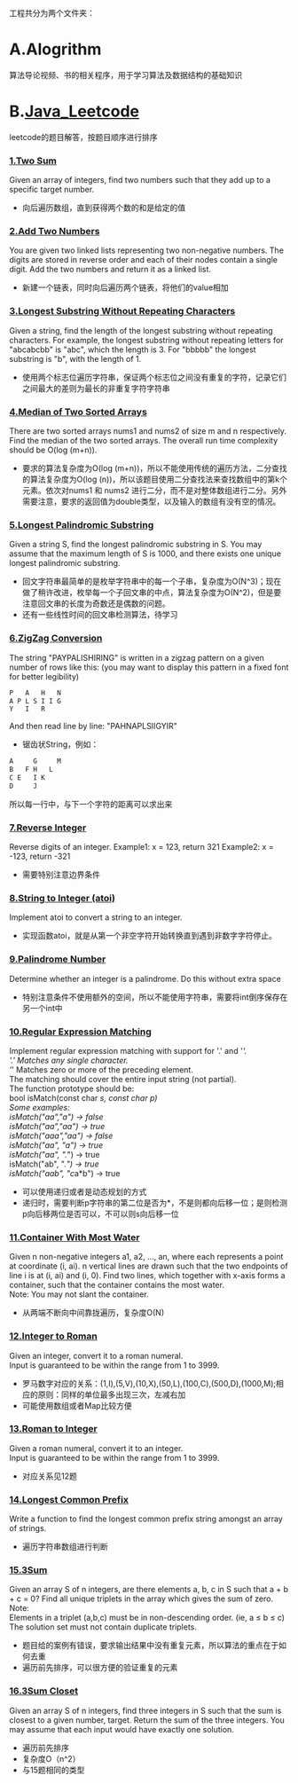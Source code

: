 工程共分为两个文件夹：
# A.Alogrithm
算法导论视频、书的相关程序，用于学习算法及数据结构的基础知识


# B.[Java_Leetcode](https://leetcode.com/)
leetcode的题目解答，按题目顺序进行排序
### [1.Two Sum](https://leetcode.com/problems/two-sum/)
Given an array of integers, find two numbers such that they add up to a specific target number.
* 向后遍历数组，直到获得两个数的和是给定的值

### [2.Add Two Numbers](https://leetcode.com/problems/add-two-numbers/)
You are given two linked lists representing two non-negative numbers. The digits are stored in reverse order and each of their nodes contain a single digit. Add the two numbers and return it as a linked list.
* 新建一个链表，同时向后遍历两个链表，将他们的value相加

### [3.Longest Substring Without Repeating Characters](https://leetcode.com/problems/longest-substring-without-repeating-characters/)
Given a string, find the length of the longest substring without repeating characters. For example, the longest substring without repeating letters for "abcabcbb" is "abc", which the length is 3. For "bbbbb" the longest substring is "b", with the length of 1.
* 使用两个标志位遍历字符串，保证两个标志位之间没有重复的字符，记录它们之间最大的差则为最长的非重复字符字符串

### [4.Median of Two Sorted Arrays](https://leetcode.com/problems/median-of-two-sorted-arrays/)
There are two sorted arrays nums1 and nums2 of size m and n respectively. Find the median of the two sorted arrays. The overall run time complexity should be O(log (m+n)).
* 要求的算法复杂度为O(log (m+n))，所以不能使用传统的遍历方法，二分查找的算法复杂度为O(log (n))，所以该题目使用二分查找法来查找数组中的第k个元素。依次对nums1 和 nums2 进行二分，而不是对整体数组进行二分。另外需要注意，要求的返回值为double类型，以及输入的数组有没有空的情况。

### [5.Longest Palindromic Substring](https://leetcode.com/problems/longest-palindromic-substring/)
Given a string S, find the longest palindromic substring in S. You may assume that the maximum length of S is 1000, and there exists one unique longest palindromic substring.
* 回文字符串最简单的是枚举字符串中的每一个子串，复杂度为O(N^3)；现在做了稍许改进，枚举每一个子回文串的中点，算法复杂度为O(N^2)，但是要注意回文串的长度为奇数还是偶数的问题。
* 还有一些线性时间的回文串检测算法，待学习

### [6.ZigZag Conversion](https://leetcode.com/problems/zigzag-conversion/)
The string "PAYPALISHIRING" is written in a zigzag pattern on a given number of rows like this: (you may want to display this pattern in a fixed font for better legibility)      
```java
P   A   H   N     
A P L S I I G    
Y   I   R   
```
And then read line by line: "PAHNAPLSIIGYIR"
* 锯齿状String，例如：    
```java
A     G     M   
B   F H   L  
C E   I K   
D     J   
```
所以每一行中，与下一个字符的距离可以求出来

### [7.Reverse Integer](https://leetcode.com/problems/reverse-integer/)
Reverse digits of an integer.
Example1: x = 123, return 321
Example2: x = -123, return -321
* 需要特别注意边界条件

### [8.String to Integer (atoi)](https://leetcode.com/problems/string-to-integer-atoi/)
Implement atoi to convert a string to an integer.
* 实现函数atoi，就是从第一个非空字符开始转换直到遇到非数字字符停止。

### [9.Palindrome Number](https://leetcode.com/problems/palindrome-number/)
Determine whether an integer is a palindrome. Do this without extra space
* 特别注意条件不使用额外的空间，所以不能使用字符串，需要将int倒序保存在另一个int中

### [10.Regular Expression Matching](https://leetcode.com/problems/regular-expression-matching/)
Implement regular expression matching with support for '.' and '*'.   
'.' Matches any single character.   
'*' Matches zero or more of the preceding element.   
The matching should cover the entire input string (not partial).   
The function prototype should be:   
bool isMatch(const char *s, const char *p)   
Some examples:    
isMatch("aa","a") → false   
isMatch("aa","aa") → true   
isMatch("aaa","aa") → false   
isMatch("aa", "a*") → true   
isMatch("aa", ".*") → true    
isMatch("ab", ".*") → true     
isMatch("aab", "c*a*b") → true    
* 可以使用递归或者是动态规划的方式
* 递归时，需要判断p字符串的第二位是否为*，不是则都向后移一位；是则检测p向后移两位是否可以，不可以则s向后移一位

### [11.Container With Most Water](https://leetcode.com/problems/container-with-most-water/)
Given n non-negative integers a1, a2, ..., an, where each represents a point at coordinate (i, ai). n vertical lines are drawn such that the two endpoints of line i is at (i, ai) and (i, 0). Find two lines, which together with x-axis forms a container, such that the container contains the most water.   
Note: You may not slant the container.
* 从两端不断向中间靠拢遍历，复杂度O(N)

### [12.Integer to Roman](https://leetcode.com/problems/integer-to-roman/)
Given an integer, convert it to a roman numeral.   
Input is guaranteed to be within the range from 1 to 3999.
* 罗马数字对应的关系：(1,I),(5,V),(10,X),(50,L),(100,C),(500,D),(1000,M);相应的原则：同样的单位最多出现三次，左减右加
* 可能使用数组或者Map比较方便

### [13.Roman to Integer](https://leetcode.com/problems/roman-to-integer/)
Given a roman numeral, convert it to an integer.   
Input is guaranteed to be within the range from 1 to 3999.   
* 对应关系见12题

### [14.Longest Common Prefix](https://leetcode.com/problems/longest-common-prefix/)
Write a function to find the longest common prefix string amongst an array of strings.
* 遍历字符串数组进行判断

### [15.3Sum](https://leetcode.com/problems/3sum/)
Given an array S of n integers, are there elements a, b, c in S such that a + b + c = 0? Find all unique triplets in the array which gives the sum of zero.   
Note:   
Elements in a triplet (a,b,c) must be in non-descending order. (ie, a ≤ b ≤ c)   
The solution set must not contain duplicate triplets.   
* 题目给的案例有错误，要求输出结果中没有重复元素，所以算法的重点在于如何去重
* 遍历前先排序，可以很方便的验证重复的元素

### [16.3Sum Closet](https://leetcode.com/problems/3sum-closest/)
Given an array S of n integers, find three integers in S such that the sum is closest to a given number, target. Return the sum of the three integers. You may assume that each input would have exactly one solution.
* 遍历前先排序
* 复杂度O（n^2）
* 与15题相同的类型
